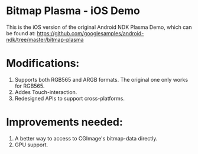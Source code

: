 # Bitmap Plasma - iOS Demo

This is the iOS version of the original Android NDK Plasma Demo, which can be found at:
https://github.com/googlesamples/android-ndk/tree/master/bitmap-plasma

# Modifications:
1. Supports both RGB565 and ARGB formats. The original one only works for RGB565.
2. Addes Touch-interaction.
3. Redesigned APIs to support cross-platforms.

# Improvements needed:
1. A better way to access to CGImage's bitmap-data directly.
2. GPU support.
